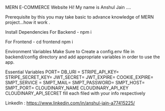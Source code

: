MERN E-COMMERCE Website
Hi! My name is Anshul Jain ....

Prerequisite
by this you may take basic to advance knowledge of MERN project...how it work .

Install Dependencies
For Backend - npm i

For Frontend - cd frontend  npm i

Environment Variables
Make Sure to Create a config.env file in backend/config directory and add appropriate variables in order to use the app.

Essential Variables PORT= DB_URI = STRIPE_API_KEY= STRIPE_SECRET_KEY= JWT_SECRET= JWT_EXPIRE= COOKIE_EXPIRE= SMPT_SERVICE = SMPT_MAIL= SMPT_PASSWORD= SMPT_HOST= SMPT_PORT= CLOUDINARY_NAME CLOUDINARY_API_KEY CLOUDINARY_API_SECRET fill each filed with your info respectively

LinkedIn : https://www.linkedin.com/in/anshul-jain-a77415225/
